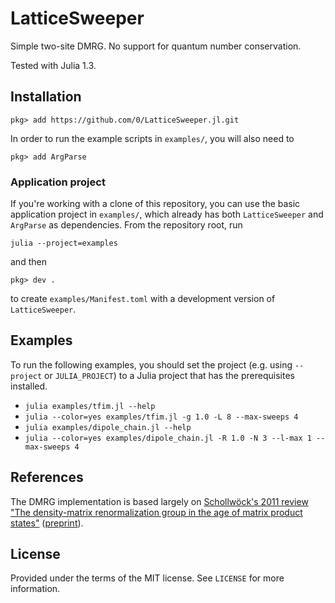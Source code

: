 # LatticeSweeper

Simple two-site DMRG.
No support for quantum number conservation.

Tested with Julia 1.3.


## Installation

```
pkg> add https://github.com/0/LatticeSweeper.jl.git
```

In order to run the example scripts in `examples/`, you will also need to
```
pkg> add ArgParse
```

### Application project

If you're working with a clone of this repository, you can use the basic application project in `examples/`, which already has both `LatticeSweeper` and `ArgParse` as dependencies.
From the repository root, run
```
julia --project=examples
```
and then
```
pkg> dev .
```
to create `examples/Manifest.toml` with a development version of `LatticeSweeper`.


## Examples

To run the following examples, you should set the project (e.g. using `--project` or `JULIA_PROJECT`) to a Julia project that has the prerequisites installed.

* `julia examples/tfim.jl --help`
* `julia --color=yes examples/tfim.jl -g 1.0 -L 8 --max-sweeps 4`
* `julia examples/dipole_chain.jl --help`
* `julia --color=yes examples/dipole_chain.jl -R 1.0 -N 3 --l-max 1 --max-sweeps 4`


## References

The DMRG implementation is based largely on [Schollwöck's 2011 review "The density-matrix renormalization group in the age of matrix product states"](http://www.sciencedirect.com/science/article/pii/S0003491610001752) ([preprint](https://arxiv.org/abs/1008.3477v2)).


## License

Provided under the terms of the MIT license.
See `LICENSE` for more information.
